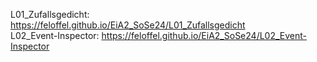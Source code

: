 L01_Zufallsgedicht: https://feloffel.github.io/EiA2_SoSe24/L01_Zufallsgedicht <br>
L02_Event-Inspector: https://feloffel.github.io/EiA2_SoSe24/L02_Event-Inspector <br>
